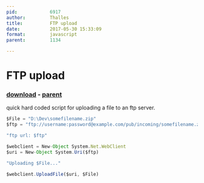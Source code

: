 ```yaml
---
pid:            6917
author:         Thalles
title:          FTP upload
date:           2017-05-30 15:33:09
format:         javascript
parent:         1134

---
```


# FTP upload

### [download](//scripts/6917.js) - [parent](//scripts/1134.md)

quick hard coded script for uploading a file to an ftp server.

```javascript
$File = "D:\Dev\somefilename.zip"
$ftp = "ftp://username:password@example.com/pub/incoming/somefilename.zip"

"ftp url: $ftp"

$webclient = New-Object System.Net.WebClient
$uri = New-Object System.Uri($ftp)

"Uploading $File..."

$webclient.UploadFile($uri, $File)
```
